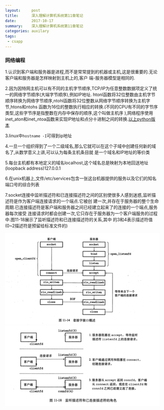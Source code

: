 ```yaml
---
layout:     post
title:      深入理解计算机系统第11章笔记
date:       2017-10-17
summary:    深入理解计算机系统第11章笔记
categories: auxilary
tags:
 - csapp
---
```


### 网络编程

1.认识到客户端和服务器是进程,而不是常常提到的机器或主机,这是很重要的.无论客户端和服务器是怎样映射到主机上的,客户
端-服务器模型是相同的.

2.因为因特网主机可以有不同的主机字节顺序,TCP/IP为任意整数数据项定义了统一的网络字节顺序(大端字节顺序),例如IP地址.
htonl函数将32位整数由主机字节顺序转换为网络字节顺序,ntohl函数将32位整数从网络字节顺序转换为主机字节,htons和ntohs
函数为16位的整数执行相应的转换.(不同的CPU有不同的字节序类型,这些字节序是指整数在内存中保存的顺序,这个叫做主机序
),网络程序使用inet_aton和inet_ntoa函数来实现IP地址和点分十进制之间的转换.[以上python版本][1]

3.linux中`hostname -I`可得到ip地址

4.一旦一个组织得到了一个二级域名,那么它就可以在这个子域中创建任何新的域名了,从数学意义上讲,可以认为每条主机条目就
是一个域名和IP地址的等价类

5.每台主机都有本地定义的域名localhost,这个域名总是映射为本地回送地址(loopback address)127.0.0.1

6.在unix机器上,文件/etc/services包含一张这台机器提供的服务以及它们的知名端口号的综合列表

7.socket连接中监听描述符和已连接描述符之间的区别使很多人感到迷惑,监听描述符是作为客户端连接请求的一个端点.它被创
建一次,并存在于服务器的整个生命周期.已连接描述符是客户端和服务器之间已经建立起来了的连接的一个端点,服务器每次接受
连接请求时都会创建一次,它只存在于服务器为一个客户端服务的过程中.图11-18展示了监听描述符和已连接描述符的关系,其中
的3和4表示描述符值(0~2描述符是预留给标准文件的)

<img src="https://raw.githubusercontent.com/3xp10it/pic/master/csapp11-1.png">
<img src="https://raw.githubusercontent.com/3xp10it/pic/master/csapp11-2.png">


[1]: http://blog.csdn.net/fan_hai_ping/article/details/8435140
